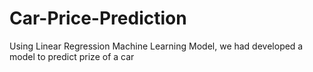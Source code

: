 # Car-Price-Prediction
Using Linear Regression Machine Learning Model, we had developed a model to predict prize of a car

